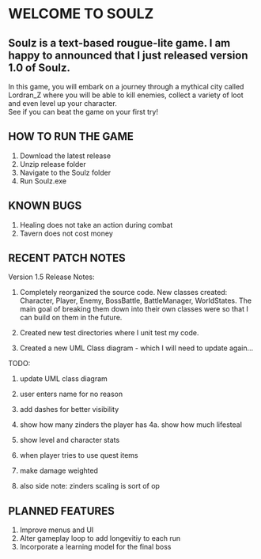 # WELCOME TO SOULZ

## Soulz is a text-based rougue-lite game. I am happy to announced that I just released version 1.0 of Soulz.
In this game, you will embark on a journey through a mythical city called Lordran_Z where you will be able to kill enemies, collect a variety of loot and even level up your character.\
See if you can beat the game on your first try!

## HOW TO RUN THE GAME
1. Download the latest release
2. Unzip release folder
3. Navigate to the Soulz folder
4. Run Soulz.exe

## KNOWN BUGS
1. Healing does not take an action during combat
2. Tavern does not cost money

## RECENT PATCH NOTES

Version 1.5 Release Notes:

1. Completely reorganized the source code. New classes created: Character, Player, Enemy, BossBattle, BattleManager, WorldStates. 
    The main goal of breaking them down into their own classes were so that I can build on them in the future. 
2. Created new test directories where I unit test my code. 

3. Created a new UML Class diagram - which I will need to update again...




TODO:

1. update UML class diagram
2. user enters name for no reason
3. add dashes for better visibility
4. show how many zinders the player has
    4a. show how much lifesteal

5. show level and character stats
6. when player tries to use quest items 
7. make damage weighted
8. also side note: zinders scaling is sort of op


## PLANNED FEATURES
1. Improve menus and UI
2. Alter gameplay loop to add longevitiy to each run
3. Incorporate a learning model for the final boss
